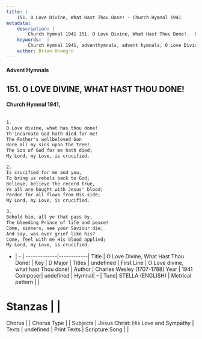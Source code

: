 ```yaml
---
title: |
    151. O Love Divine, What Hast Thou Done! - Church Hymnal 1941
metadata:
    description: |
        Church Hymnal 1941 151. O Love Divine, What Hast Thou Done!.  O Love divine, what has thou done!  Th'incarnate God hath died for me!  The Father's wellbeloved Son  Bore all my sins upon the tree!  The Son of God for me hath died;  My Lord, my Love, is crucified.  
    keywords:  |
        Church Hymnal 1941, adventhymnals, advent hymnals, O Love Divine, What Hast Thou Done!, O Love divine, what hast Thou done!. 
    author: Brian Onang'o
---
```


#### Advent Hymnals
## 151. O LOVE DIVINE, WHAT HAST THOU DONE!
####  Church Hymnal 1941,

```txt

1.
O Love divine, what has thou done! 
Th'incarnate God hath died for me! 
The Father's wellbeloved Son 
Bore all my sins upon the tree! 
The Son of God for me hath died; 
My Lord, my Love, is crucified. 

2.
Is crucified for me and you, 
To bring us rebels back to God; 
Believe, believe the record true, 
Ye all are bought with Jesus' blood; 
Pardon for all flows from His side; 
My Lord, my Love, is crucified. 

3.
Behold him, all ye that pass by, 
The bleeding Prince of life and peace! 
Come, sinners, see your Saviour die, 
And say, was ever grief like his? 
Come, feel with me His blood applied; 
My Lord, my Love, is crucified.


```

- |   -  |
-------------|------------|
Title | O Love Divine, What Hast Thou Done! |
Key | D Major |
Titles | undefined |
First Line | O Love divine, what hast Thou done! |
Author | Charles Wesley (1707-1788)
Year | 1941
Composer| undefined |
Hymnal|  - |
Tune| STELLA (ENGLISH) |
Metrical pattern | |
# Stanzas |  |
Chorus |  |
Chorus Type |  |
Subjects | Jesus Christ: His Love and Sympathy |
Texts | undefined |
Print Texts | 
Scripture Song |  |
    
